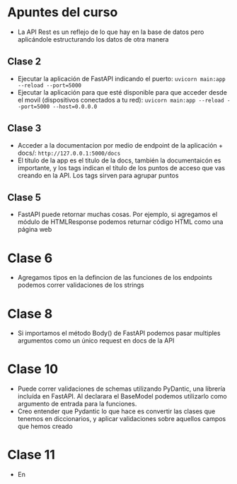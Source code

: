 # Apuntes del curso
- La API Rest es un reflejo de lo que hay en la base de datos pero aplicándole estructurando los datos de otra manera

## Clase 2
- Ejecutar la aplicación de FastAPI indicando el puerto: `uvicorn main:app --reload --port=5000`
- Ejecutar la aplicación para que esté disponible para que acceder desde el movil (dispositivos conectados a tu red): `uvicorn main:app --reload --port=5000 --host=0.0.0.0`

## Clase 3
- Acceder a la documentacion por medio de endpoint de la aplicación + docs/: `http://127.0.0.1:5000/docs`
- El título de la app es el titulo de la docs, también la documentaicón es importante, y los tags indican el título de los puntos de acceso que vas creando en la API. Los tags sirven para agrupar puntos

## Clase 5
- FastAPI puede retornar muchas cosas. Por ejemplo, si agregamos el módulo de HTMLResponse podemos returnar código HTML como una página web

# Clase 6
- Agregamos tipos en la defincion de las funciones de los endpoints podemos correr validaciones de los strings

# Clase 8
- Si importamos el método Body() de FastAPI podemos pasar multiples argumentos como un único request en docs de la API

# Clase 10
- Puede correr validaciones de schemas utilizando PyDantic, una librería incluída en FastAPI. Al declarara el BaseModel podemos utilizarlo como argumento de entrada para la funciones.
- Creo entender que Pydantic lo que hace es convertir las clases que tenemos en diccionarios, y aplicar validaciones sobre aquellos campos que hemos creado

# Clase 11
- En
